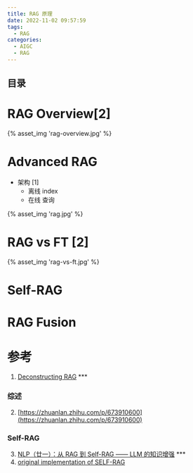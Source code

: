 ```yaml
---
title: RAG 原理
date: 2022-11-02 09:57:59
tags:
  - RAG
categories: 
  - AIGC
  - RAG  
---
```


<p></p>
<!-- more -->

## 目录
<!-- toc -->

# RAG Overview[2]
{% asset_img 'rag-overview.jpg' %}

# Advanced RAG
+ 架构 [1]
  - 离线 index
  - 在线 查询

{% asset_img 'rag.jpg' %}

# RAG vs FT [2]
{% asset_img 'rag-vs-ft.jpg' %}

#  Self-RAG

# RAG Fusion


# 参考
1. [Deconstructing RAG](https://blog.langchain.dev/deconstructing-rag/) ***

### 综述
2. [https://zhuanlan.zhihu.com/p/673910600](https://zhuanlan.zhihu.com/p/673910600)

### Self-RAG
3. [NLP（廿一）：从 RAG 到 Self-RAG —— LLM 的知识增强](https://zhuanlan.zhihu.com/p/661465330?utm_id=0) *** 
4. [original implementation of SELF-RAG](https://github.com/www6v/self-rag)

